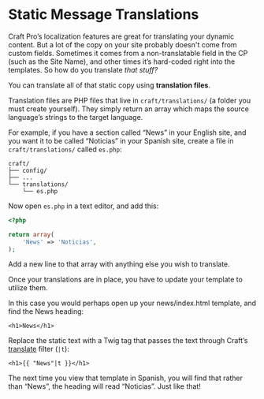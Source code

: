 # Static Message Translations

Craft Pro’s localization features are great for translating your dynamic content. But a lot of the copy on your site probably doesn't come from custom fields. Sometimes it comes from a non-translatable field in the CP (such as the Site Name), and other times it’s hard-coded right into the templates. So how do you translate _that stuff?_

You can translate all of that static copy using **translation files**.

Translation files are PHP files that live in `craft/translations/` (a folder you must create yourself). They simply return an array which maps the source language’s strings to the target language.

For example, if you have a section called “News” in your English site, and you want it to be called “Noticias” in your Spanish site, create a file in `craft/translations/` called `es.php`:

```
craft/
├── config/
├── ...
└── translations/
    └── es.php
```

Now open `es.php` in a text editor, and add this:

```php
<?php

return array(
    'News' => 'Noticias',
);
```

Add a new line to that array with anything else you wish to translate.

Once your translations are in place, you have to update your template to utilize them.

In this case you would perhaps open up your news/index.html template, and find the News heading:

```twig
<h1>News</h1>
```

Replace the static text with a Twig tag that passes the text through Craft’s [translate](templating/filters.md#translate-or-t) filter (`|t`):

```twig
<h1>{{ "News"|t }}</h1>
```

The next time you view that template in Spanish, you will find that rather than “News”, the heading will read “Noticias”. Just like that!
